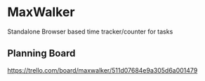 MaxWalker
=========

Standalone Browser based time tracker/counter for tasks


Planning Board
--------------
https://trello.com/board/maxwalker/511d07684e9a305d6a001479
